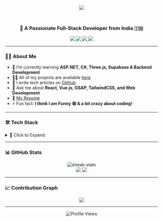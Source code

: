 <h1 align="center">
  <a href="https://github.com/Aniruddh8877">
    <img src="https://readme-typing-svg.herokuapp.com?lines=Hello,+There!+👋;I+am+Aniruddh+Sharma;Full-Stack+Developer+💻;Passionate+about+Web+Development&center=true&size=24">
  </a>
</h1>

<p align="center">
  <img src="https://www.animatedimages.org/data/media/562/animated-line-image-0111.gif" width="1000" height="8" />
</p>

<h3 align="center">🚀 A Passionate Full-Stack Developer from India 🇮🇳</h3>

<p align="center">
  <a href="mailto:aniruddhsharma8877@gmail.com">
    <img src="https://img.shields.io/badge/Email-D14836?style=for-the-badge&logo=gmail&logoColor=white" />
  </a>
  <a href="https://www.linkedin.com/in/aniruddh8877">
    <img src="https://img.shields.io/badge/LinkedIn-0077B5?style=for-the-badge&logo=linkedin&logoColor=white" />
  </a>
  <a href="https://www.instagram.com/aniruddh_8877">
    <img src="https://img.shields.io/badge/Instagram-E4405F?style=for-the-badge&logo=instagram&logoColor=white" />
  </a>
  <a href="https://github.com/Aniruddh8877?tab=repositories">
    <img src="https://img.shields.io/badge/GitHub-100000?style=for-the-badge&logo=github&logoColor=white" />
  </a>
</p>

---

### 👨‍💻 About Me

- 🌱 I’m currently learning **ASP.NET, C#, Three.js, Supabase & Backend Development**
- 👨‍💻 All of my projects are available [here](https://github.com/Aniruddh8877?tab=repositories)
- 📝 I write tech articles on [GitHub](https://github.com/Aniruddh8877)
- 💬 Ask me about **React, Vue.js, GSAP, TailwindCSS, and Web Development**
- 📄 [My Resume](https://drive.google.com/file/d/1okylSRnEECj8lDJf1mbj70fym0Q-rhge/view?usp=drive_link)
- ⚡ Fun fact: **I think I am Funny 😄 & a bit crazy about coding!**

---

### 🛠️ Tech Stack  

<details>
<summary>🚀 Click to Expand</summary>

#### 🌐 Frontend
![HTML5](https://img.shields.io/badge/-HTML5-orange?style=for-the-badge&logo=html5)
![CSS3](https://img.shields.io/badge/-CSS3-blue?style=for-the-badge&logo=css3)
![JavaScript](https://img.shields.io/badge/-JavaScript-yellow?style=for-the-badge&logo=javascript)
![TypeScript](https://img.shields.io/badge/-TypeScript-3178C6?style=for-the-badge&logo=typescript)
![React](https://img.shields.io/badge/-React-61DAFB?style=for-the-badge&logo=react)
![NextJS](https://img.shields.io/badge/-Next.js-000000?style=for-the-badge&logo=next.js)
![VueJS](https://img.shields.io/badge/-Vue.js-42B883?style=for-the-badge&logo=vue.js)
![TailwindCSS](https://img.shields.io/badge/-TailwindCSS-06B6D4?style=for-the-badge&logo=tailwindcss)
![Bootstrap](https://img.shields.io/badge/-Bootstrap-7952B3?style=for-the-badge&logo=bootstrap)
![ThreeJS](https://img.shields.io/badge/-Three.js-black?style=for-the-badge&logo=three.js)

#### ⚙️ Backend
![Node.js](https://img.shields.io/badge/-Node.js-339933?style=for-the-badge&logo=node.js)
![Express.js](https://img.shields.io/badge/-Express.js-black?style=for-the-badge&logo=express)
![ASP.NET](https://img.shields.io/badge/-ASP.NET-512BD4?style=for-the-badge&logo=dotnet)
![C#](https://img.shields.io/badge/-C%23-239120?style=for-the-badge&logo=c-sharp)
![PHP](https://img.shields.io/badge/-PHP-777BB4?style=for-the-badge&logo=php)

#### 🗄 Databases & ORMs
![MySQL](https://img.shields.io/badge/-MySQL-4479A1?style=for-the-badge&logo=mysql)
![MSSQL](https://img.shields.io/badge/-MS%20SQL-CC2927?style=for-the-badge&logo=microsoft-sql-server)
![MongoDB](https://img.shields.io/badge/-MongoDB-4EA94B?style=for-the-badge&logo=mongodb)
![Supabase](https://img.shields.io/badge/-Supabase-3ECF8E?style=for-the-badge&logo=supabase)
![Prisma](https://img.shields.io/badge/-Prisma-2D3748?style=for-the-badge&logo=prisma)

#### 🛠 Tools & DevOps
![Git](https://img.shields.io/badge/-Git-F05032?style=for-the-badge&logo=git)
![GitHub](https://img.shields.io/badge/-GitHub-181717?style=for-the-badge&logo=github)
![Postman](https://img.shields.io/badge/-Postman-FF6C37?style=for-the-badge&logo=postman)
![Figma](https://img.shields.io/badge/-Figma-F24E1E?style=for-the-badge&logo=figma)
![Render](https://img.shields.io/badge/-Render-000000?style=for-the-badge&logo=render)
![Vercel](https://img.shields.io/badge/-Vercel-000000?style=for-the-badge&logo=vercel)
![Netlify](https://img.shields.io/badge/-Netlify-00C7B7?style=for-the-badge&logo=netlify)
![Docker](https://img.shields.io/badge/-Docker-2496ED?style=for-the-badge&logo=docker)

</details>

---

### 📊 GitHub Stats

<p align="center">
  <img src="https://github-readme-streak-stats.herokuapp.com/?user=Aniruddh8877&theme=tokyonight" alt="streak-stats" /><br>
  <img src="https://github-readme-stats.vercel.app/api?username=Aniruddh8877&show_icons=true&theme=tokyonight" />
  <img src="https://github-readme-stats.vercel.app/api/top-langs/?username=Aniruddh8877&layout=compact&theme=tokyonight" />
</p>

---

### 📈 Contribution Graph

<p align="center">
  <img src="https://github-readme-activity-graph.vercel.app/graph?username=Aniruddh8877&theme=tokyo-night" />
</p>

---

<p align="center">
  <img src="https://komarev.com/ghpvc/?username=Aniruddh8877&style=flat-square&color=blue" alt="Profile Views" />
</p>
